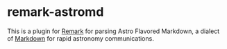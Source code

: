 # remark-astromd

This is a plugin for [Remark](https://remark.js.org) for parsing Astro Flavored Markdown, a dialect of [Markdown](https://www.markdownguide.org) for rapid astronomy communications.
